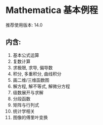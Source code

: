 # Mathematica 基本例程



推荐使用版本: 14.0





## 内含:

1. 基本公式运算
2. 复数计算
3. 求极限, 求导, 偏导数
4. 积分, 多重积分, 曲线积分
5. 画二维/三维函数图
6. 解方程, 解不等式, 解微分方程
7. 级数展开与求解
8. 分段函数
9. 矩阵与行列式 
10. 统计学相关
11. 图像的傅里叶变换





